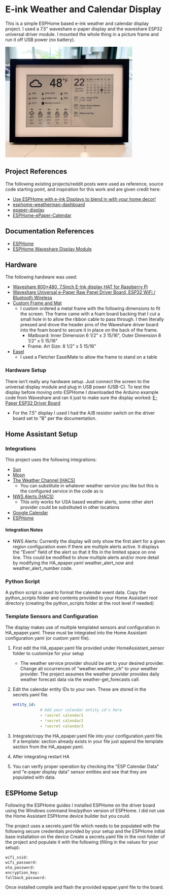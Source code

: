# E-ink Weather and Calendar Display

This is a simple ESPHome based e-ink weather and calendar display project. I used a 7.5" waveshare e-paper display and the waveshare ESP32 universal driver module. I mounted the whole thing in a picture frame and run it off USB power (no battery).

<img src="./images/complete_frame_2.jpg" alt="Complete Frame" width="400"/>

## Project References

The following existing projects/reddit posts were used as reference, source code starting point, and inspiration for this work and are given credit here:

- [Use ESPHome with e-ink Displays to blend in with your home decor!](https://community.home-assistant.io/t/use-esphome-with-e-ink-displays-to-blend-in-with-your-home-decor/435428)
- [esphome-weatherman-dashboard](https://github.com/Madelena/esphome-weatherman-dashboard)
- [epaper-display](https://github.com/jeroen85/epaper-display)
- [ESPHome-ePaper-Calendar](https://github.com/paviro/ESPHome-ePaper-Calendar/tree/main)

## Documentation References

- [ESPHome](https://esphome.io/)
- [ESPHome Waveshare Display Module](https://esphome.io/components/display/waveshare_epaper.html)

## Hardware

The following hardware was used:

- [Waveshare 800×480, 7.5inch E-Ink display HAT for Raspberry Pi](https://www.waveshare.com/product/displays/e-paper/epaper-1/7.5inch-e-paper-hat.htm?___SID=U)
- [Waveshare Universal e-Paper Raw Panel Driver Board, ESP32 WiFi / Bluetooth Wireless](https://www.waveshare.com/product/displays/e-paper/driver-boards/e-paper-esp32-driver-board.htm)
- [Custom Frame and Mat](https://www.frameiteasy.com/)
  - I custom ordered a metal frame with the following dimensions to fit the screen. The frame came with a foam board backing that I cut a small hole in to allow the ribbon cable to pass through. I then literally pressed and drove the header pins of the Waveshare driver board into the foam board to secure it in place on the back of the frame.
    - Matboard: Inner Dimension 6 1/2" x 3 15/16", Outer Dimension 8 1/2" x 5 15/16"
    - Frame: Art Size: 8 1/2" x 5 15/16"
- [Easel](https://www.amazon.com/dp/B0979QFS9Q?th=1) 
  - I used a Fletcher EaselMate to allow the frame to stand on a table

### Hardware Setup

There isn't really any hardware setup. Just connect the screen to the universal display module and plug in USB power (USB-C). To test the display before moving onto ESPHome I downloaded the Arduino example code from Waveshare and ran it just to make sure the display worked: [E-Paper ESP32 Driver Board](https://www.waveshare.com/wiki/E-Paper_ESP32_Driver_Board)

- For the 7.5" display I used I had the A/B resistor switch on the driver board set to "B" per the documentation. 

## Home Assistant Setup

### Integrations

This project uses the following integrations:

- [Sun](https://www.home-assistant.io/integrations/sun)
- [Moon](https://www.home-assistant.io/integrations/moon)
- [The Weather Channel (HACS)](https://github.com/jaydeethree/Home-Assistant-weatherdotcom)
  - You can substitute in whatever weather service you like but this is the configured service in the code as is
- [NWS Alerts (HACS)](https://github.com/finity69x2/nws_alerts)
  - This only works for USA based weather alerts, some other alert provider could be substituted in other locations
- [Google Calendar](https://www.home-assistant.io/integrations/google)
- [ESPHome](https://www.home-assistant.io/integrations/esphome)

#### Integration Notes

- NWS Alerts: Currently the display will only show the first alert for a given region configuration even if there are multiple alerts active. It displays the "Event" field of the alert so that it fits in the limited space on one line. This could be modified to show multiple alerts and/or more detail by modifying the HA_epaper.yaml weather_alert_now and weather_alert_number code.

### Python Script

A python script is used to format the calendar event data. Copy the python_scripts folder and contents provided to your Home Assistant root directory (creating the python_scripts folder at the root level if needed)

### Template Sensors and Configuration

The display makes use of multiple templated sensors and configuration in HA_epaper.yaml. These must be integrated into the Home Assistant configuration.yaml (or custom yaml file).

1. First edit the HA_epaper.yaml file provided under HomeAssistant_sensor folder to customize for your setup
    - The weather service provider should be set to your desired provider. Change all occurrences of "weather.weather_ch" to your weather provider. The project assumes the weather provider provides daily weather forecast data via the weather-get_forecasts call.
2. Edit the calendar entity IDs to your own. These are stored in the secrets.yaml file.

    ```yaml
    entity_id:
                # Add your calendar entity id's here
                - !secret calendar1
                - !secret calendar2
                - !secret calendar3
    ```

3. Integrate/copy the HA_epaper.yaml file into your configuration.yaml file. If a template: section already exists in your file just append the template section from the HA_epaper.yaml.
4. After integrating restart HA
5. You can verify proper operation by checking the "ESP Calendar Data" and "e-paper display data" sensor entities and see that they are populated with data.

## ESPHome Setup

Following the ESPHome guides I installed ESPHome on the driver board using the Windows command line/python version of ESPHome. I did not use the Home Assistant ESPHome device builder but you could.

The project uses a secrets.yaml file which needs to be populated with the following secure credentials provided by your setup and the ESPHome initial base installation on the device Create a secrets.yaml file in the root folder of the project and populate it with the following (filling in the values for your setup):

```
wifi_ssid: 
wifi_password:
ota_password: 
encryption_key: 
fallback_password: 
```

Once installed compile and flash the provided epaper.yaml file to the board.
